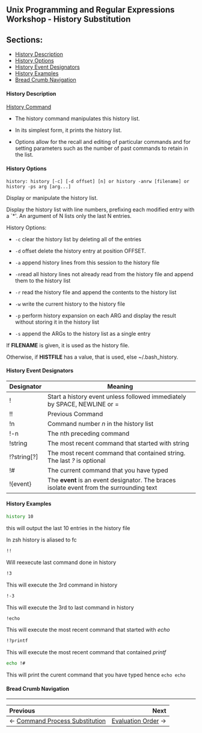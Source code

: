 ## Unix Programming and Regular Expressions Workshop - History Substitution

## Sections:

* [History Description](#history-description)
* [History Options](#history-options)
* [History Event Designators](#history-event-designators)
* [History Examples](#history-examples)
* [Bread Crumb Navigation](#bread-crumb-navigation)

#### History Description

[History Command](https://en.wikipedia.org/wiki/History_\(Unix\))

* The history command manipulates this history list. 

* In its simplest form, it prints the history list.

* Options allow for the recall and editing of particular commands and for setting parameters such as the number of past commands to retain in the list.

#### History Options

`history: history [-c] [-d offset] [n] or history -anrw [filename] or history -ps arg [arg...]`

Display or manipulate the history list.

Display the history list with line numbers, prefixing each modified
entry with a `*'.  An argument of N lists only the last N entries.

History Options:

* `-c`	clear the history list by deleting all of the entries

* `-d` offset	delete the history entry at position OFFSET.

* `-a`	append history lines from this session to the history file

* `-n`read all history lines not already read from the history file and append them to the history list

* `-r`	read the history file and append the contents to the history list

* `-w`	write the current history to the history file

* `-p`	perform history expansion on each ARG and display the result
  without storing it in the history list

* `-s`	append the ARGs to the history list as a single entry

If **FILENAME** is given, it is used as the history file.  

Otherwise, if **HISTFILE** has a value, that is used, else ~/.bash_history.

#### History Event Designators

| Designator | Meaning |
| --- | --- |
| ! | Start a history event unless followed immediately by SPACE, NEWLINE or = |
| !! | Previous Command |
| !n | Command number *n* in the history list |
| !-n | The nth preceding command |
| !string | The most recent command that started with string | 
| !?string[?] | The most recent command that contained string. The last *?* is optional |
| !# | The current command that you have typed |
| !{event} | The **event** is an event designator. The braces isolate event from the surrounding text |

#### History Examples

```bash
history 10
```

this will output the last 10 entries in the history file

In zsh history is aliased to fc

```bash
!!
```

Will reexecute last command done in history

```bash
!3
```

This will execute the 3rd command in history

```bash
!-3
```

This will execute the 3rd to last command in history

```bash
!echo
```

This will execute the most recent command that started with *echo*

```bash
!?printf
```

This will execute the most recent command that contained *printf*

```bash
echo !#
```

This will print the curent command that you have typed hence `echo echo`

#### Bread Crumb Navigation
_________________________

Previous | Next
:------- | ---:
← [Command Process Substitution](./command-process-substitution.md) | [Evaluation Order](./evaluation-order.md) →
